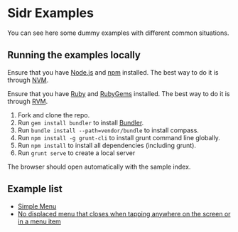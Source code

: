 # Sidr Examples

You can see here some dummy examples with different common situations.

## Running the examples locally

Ensure that you have [Node.js](http://nodejs.org/) and [npm](http://npmjs.org/) installed. The best way to do it is through [NVM](https://github.com/creationix/nvm).

Ensure that you have [Ruby](https://www.ruby-lang.org/) and [RubyGems](https://rubygems.org/) installed. The best way to do it is through [RVM](https://rvm.io/).

1. Fork and clone the repo.
1. Run `gem install bundler` to install [Bundler](http://bundler.io/).
1. Run `bundle install --path=vendor/bundle` to install compass.
1. Run `npm install -g grunt-cli` to install grunt command line globally.
1. Run `npm install` to install all dependencies (including grunt).
1. Run `grunt serve` to create a local server

The browser should open automatically with the sample index.

## Example list

- [Simple Menu](simple-menu.html)
- [No displaced menu that closes when tapping anywhere on the screen or in a menu item](nodisplaced-menu-with-close-options.html)

